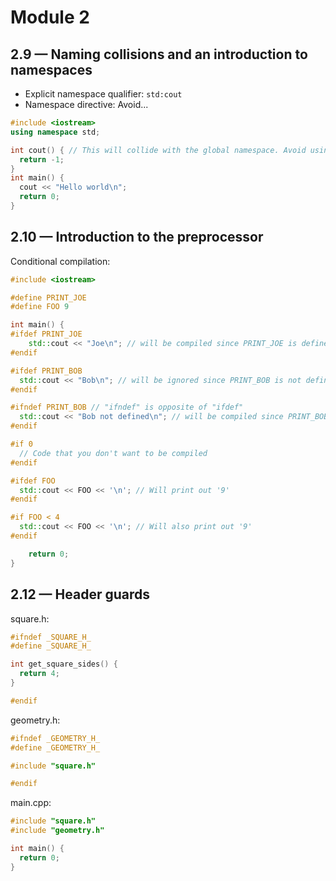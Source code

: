 # Module 2

## 2.9 — Naming collisions and an introduction to namespaces

- Explicit namespace qualifier: `std:cout`
- Namespace directive: Avoid...

```cpp
#include <iostream>
using namespace std;

int cout() { // This will collide with the global namespace. Avoid using this
  return -1;
}
int main() {
  cout << "Hello world\n";
  return 0;
}
```

## 2.10 — Introduction to the preprocessor

Conditional compilation:

```cpp
#include <iostream>

#define PRINT_JOE
#define FOO 9

int main() {
#ifdef PRINT_JOE
    std::cout << "Joe\n"; // will be compiled since PRINT_JOE is defined
#endif

#ifdef PRINT_BOB
  std::cout << "Bob\n"; // will be ignored since PRINT_BOB is not defined
#endif

#ifndef PRINT_BOB // "ifndef" is opposite of "ifdef"
  std::cout << "Bob not defined\n"; // will be compiled since PRINT_BOB is not defined
#endif

#if 0
  // Code that you don't want to be compiled
#endif

#ifdef FOO
  std::cout << FOO << '\n'; // Will print out '9'
#endif

#if FOO < 4
  std::cout << FOO << '\n'; // Will also print out '9'
#endif

    return 0;
}
```

## 2.12 — Header guards

square.h:

```cpp
#ifndef _SQUARE_H_
#define _SQUARE_H_

int get_square_sides() {
  return 4;
}

#endif
```

geometry.h:

```cpp
#ifndef _GEOMETRY_H_
#define _GEOMETRY_H_

#include "square.h"

#endif
```

main.cpp:

```cpp
#include "square.h"
#include "geometry.h"

int main() {
  return 0;
}
```

